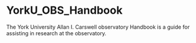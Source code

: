 # YorkU_OBS_Handbook
The York University Allan I. Carswell observatory Handbook is a guide for assisting in research at the observatory.
